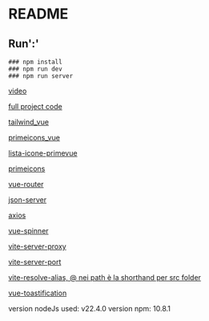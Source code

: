 # README

## Run':'

    ### npm install
    ### npm run dev
    ### npm run server

[video](https://www.youtube.com/watch?v=VeNfHj6MhgA&ab_channel=TraversyMedia)

[full project code](https://github.com/bradtraversy/vue-crash-2024)

[tailwind_vue](https://v2.tailwindcss.com/docs/guides/vue-3-vite)

[primeicons_vue](https://primevue.org/icons)

[lista-icone-primevue](https://primevue.org/icons/#list)

[primeicons](https://github.com/primefaces/primeicons)

[vue-router](https://router.vuejs.org/installation.html)

[json-server](https://www.npmjs.com/package/json-server)

[axios](https://www.npmjs.com/package/axios#package-manager)

[vue-spinner](https://www.npmjs.com/package/vue-spinner)

[vite-server-proxy](https://vitejs.dev/config/server-options.html#server-proxy)

[vite-server-port](https://vitejs.dev/config/server-options.html#server-port)

[vite-resolve-alias, @ nei path è la shorthand per src folder](https://vitejs.dev/config/shared-options.html#resolve-alias)

[vue-toastification](https://github.com/Maronato/vue-toastification/tree/next)

version nodeJs used: v22.4.0
version npm: 10.8.1

